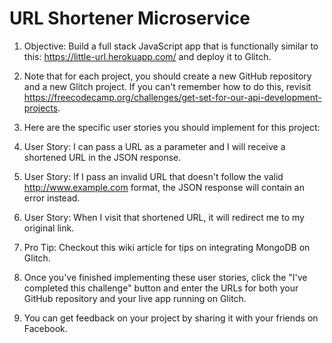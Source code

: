 <h1>URL Shortener Microservice</h1>

1) Objective: Build a full stack JavaScript app that is functionally similar to this: https://little-url.herokuapp.com/ and deploy it to Glitch.

2) Note that for each project, you should create a new GitHub repository and a new Glitch project. If you can't remember how to do this, revisit https://freecodecamp.org/challenges/get-set-for-our-api-development-projects.

3) Here are the specific user stories you should implement for this project:

4) User Story: I can pass a URL as a parameter and I will receive a shortened URL in the JSON response.

5) User Story: If I pass an invalid URL that doesn't follow the valid http://www.example.com format, the JSON response will contain an error instead.

6) User Story: When I visit that shortened URL, it will redirect me to my original link.

7) Pro Tip: Checkout this wiki article for tips on integrating MongoDB on Glitch.

8) Once you've finished implementing these user stories, click the "I've completed this challenge" button and enter the URLs for both your GitHub repository and your live app running on Glitch.

9) You can get feedback on your project by sharing it with your friends on Facebook.